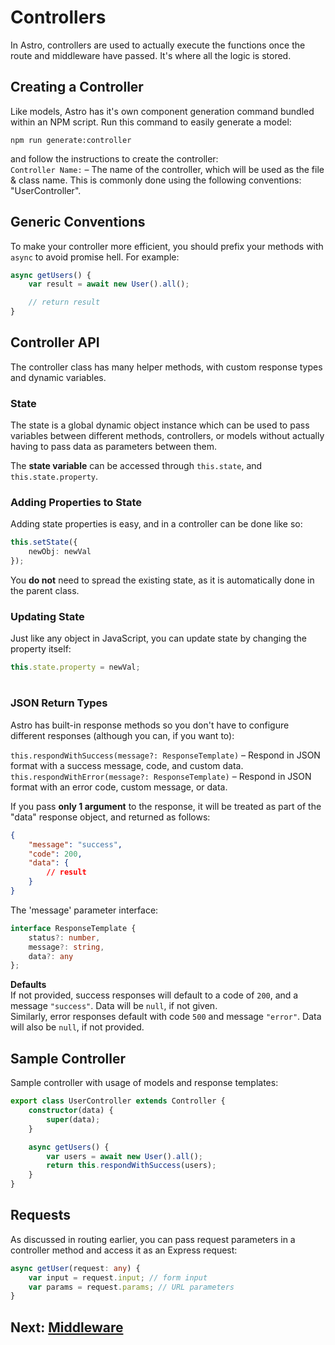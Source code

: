 # Controllers
In Astro, controllers are used to actually execute the functions once the route and middleware have passed. It's where all the logic is stored.

## Creating a Controller
Like models, Astro has it's own component generation command bundled within an NPM script. Run this command to easily generate a model:  

`npm run generate:controller`  

and follow the instructions to create the controller:  
`Controller Name:` – The name of the controller, which will be used as the file & class name. This is commonly done using the following conventions: "UserController".  

## Generic Conventions
To make your controller more efficient, you should prefix your methods with `async` to avoid promise hell. For example:
```ts
async getUsers() {
    var result = await new User().all();

    // return result
}
```  

## Controller API
The controller class has many helper methods, with custom response types and dynamic variables.  

### State
The state is a global dynamic object instance which can be used to pass variables between different methods, controllers, or models without actually having to pass data as parameters between them.  

The **state variable** can be accessed through `this.state`, and `this.state.property`.  

### Adding Properties to State
Adding state properties is easy, and in a controller can be done like so:  

```ts
this.setState({
    newObj: newVal
});
```
You **do not** need to spread the existing state, as it is automatically done in the parent class.  

### Updating State
Just like any object in JavaScript, you can update state by changing the property itself:  

```ts
this.state.property = newVal;
```  

#

### JSON Return Types
Astro has built-in response methods so you don't have to configure different responses (although you can, if you want to):  

`this.respondWithSuccess(message?: ResponseTemplate)` – Respond in JSON format with a success message, code, and custom data.  
`this.respondWithError(message?: ResponseTemplate)` – Respond in JSON format with an error code, custom message, or data.  

If you pass **only 1 argument** to the response, it will be treated as part of the "data" response object, and returned as follows:
```json
{
    "message": "success",
    "code": 200,
    "data": {
        // result
    }
}
```  
The 'message' parameter interface:  
```ts
interface ResponseTemplate {
    status?: number,
    message?: string,
    data?: any
};
```
**Defaults**  
If not provided, success responses will default to a code of `200`, and a message `"success"`. Data will be `null`, if not given.  
Similarly, error responses default with code `500` and message `"error"`. Data will also be `null`, if not provided.  

## Sample Controller
Sample controller with usage of models and response templates:  
```ts
export class UserController extends Controller {
    constructor(data) {
        super(data);
    }

    async getUsers() {
        var users = await new User().all();
        return this.respondWithSuccess(users);
    }
}
```

## Requests
As discussed in routing earlier, you can pass request parameters in a controller method and access it as an Express request:  

```ts
async getUser(request: any) {
    var input = request.input; // form input
    var params = request.params; // URL parameters
}
```

## Next: [Middleware](https://spliitzx.github.io/astro-docs/middleware)